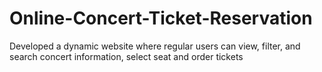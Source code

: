 # Online-Concert-Ticket-Reservation
Developed a dynamic website where regular users can view, filter, and search concert information, select seat and order tickets
